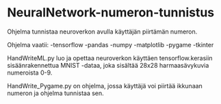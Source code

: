 # NeuralNetwork-numeron-tunnistus
Ohjelma tunnistaa neuroverkon avulla käyttäjän piirtämän numeron. 


Ohjelma vaatii:
  -tensorflow
  -pandas
  -numpy
  -matplotlib
  -pygame
  -tkinter

HandWriteML.py luo ja opettaa neuroverkon käyttäen tensorflow.kerasiin sisäänrakennettua MNIST -dataa, joka sisältää 28x28 harmaasävykuvia numeroista 0-9.

HandWrite_Pygame.py on ohjelma, jossa käyttäjä voi piirtää ikkunaan numeron ja ohjelma tunnistaa sen.
